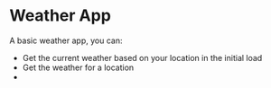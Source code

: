 # Weather App

A basic weather app, you can:
* Get the current weather based on your location in the initial load
* Get the weather for a location
* 

